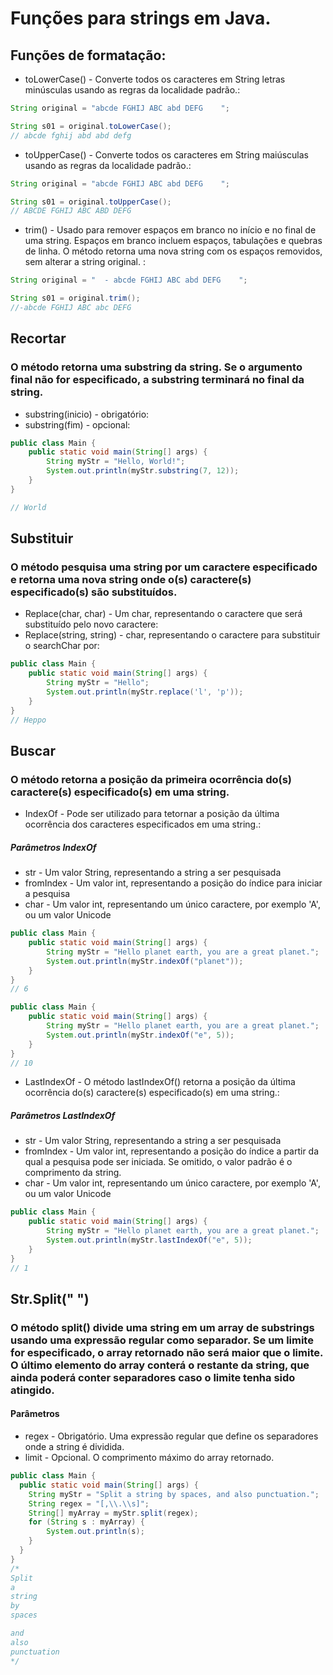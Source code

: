 # Funções para strings em Java.

## Funções de formatação:
* toLowerCase() - Converte todos os caracteres em String letras minúsculas usando as regras da localidade padrão.:
```java
String original = "abcde FGHIJ ABC abd DEFG    ";

String s01 = original.toLowerCase();
// abcde fghij abd abd defg
```
* toUpperCase() - Converte todos os caracteres em String maiúsculas usando as regras da localidade padrão.:
```java
String original = "abcde FGHIJ ABC abd DEFG    ";

String s01 = original.toUpperCase();
// ABCDE FGHIJ ABC ABD DEFG
```
* trim() - Usado para remover espaços em branco no início e no final de uma string. Espaços em branco incluem espaços, tabulações e quebras de linha. O método retorna uma nova string com os espaços removidos, sem alterar a string original. :
```java
String original = "  - abcde FGHIJ ABC abd DEFG    ";

String s01 = original.trim();
//-abcde FGHIJ ABC abc DEFG
```

## Recortar
### O método retorna uma substring da string. Se o argumento final não for especificado, a substring terminará no final da string.
* substring(inicio) - obrigatório:
* substring(fim) - opcional:
```java
public class Main {
    public static void main(String[] args) {
        String myStr = "Hello, World!";
        System.out.println(myStr.substring(7, 12));
    }
}

// World
```

## Substituir
### O método pesquisa uma string por um caractere especificado e retorna uma nova string onde o(s) caractere(s) especificado(s) são substituídos.
* Replace(char, char) - Um char, representando o caractere que será substituído pelo novo caractere: 
* Replace(string, string) - char, representando o caractere para substituir o searchChar por:
```java
public class Main {
    public static void main(String[] args) {
        String myStr = "Hello";
        System.out.println(myStr.replace('l', 'p'));
    }
}
// Heppo
```


## Buscar
### O método retorna a posição da primeira ocorrência do(s) caractere(s) especificado(s) em uma string.
* IndexOf - Pode ser utilizado para tetornar a posição da última ocorrência dos caracteres especificados em uma string.:
##### Parâmetros IndexOf
* str - Um valor String, representando a string a ser pesquisada
* fromIndex - Um valor int, representando a posição do índice para iniciar a pesquisa
* char - Um valor int, representando um único caractere, por exemplo 'A', ou um valor Unicode

```java
public class Main {
    public static void main(String[] args) {
        String myStr = "Hello planet earth, you are a great planet.";
        System.out.println(myStr.indexOf("planet"));
    }
}
// 6
```
```java
public class Main {
    public static void main(String[] args) {
        String myStr = "Hello planet earth, you are a great planet.";
        System.out.println(myStr.indexOf("e", 5));
    }
}
// 10
```
* LastIndexOf - O método lastIndexOf() retorna a posição da última ocorrência do(s) caractere(s) especificado(s) em uma string.:
##### Parâmetros LastIndexOf
* str - Um valor String, representando a string a ser pesquisada
* fromIndex - Um valor int, representando a posição do índice a partir da qual a pesquisa pode ser iniciada. Se omitido, o valor padrão é o comprimento da string.
* char - Um valor int, representando um único caractere, por exemplo 'A', ou um valor Unicode
```java
public class Main {
    public static void main(String[] args) {
        String myStr = "Hello planet earth, you are a great planet.";
        System.out.println(myStr.lastIndexOf("e", 5));
    }
}
// 1
```
## Str.Split(" ")
### O método split() divide uma string em um array de substrings usando uma expressão regular como separador. Se um limite for especificado, o array retornado não será maior que o limite. O último elemento do array conterá o restante da string, que ainda poderá conter separadores caso o limite tenha sido atingido.
#### Parâmetros
* regex - Obrigatório. Uma expressão regular que define os separadores onde a string é dividida.
* limit - Opcional. O comprimento máximo do array retornado.
```java
public class Main {
  public static void main(String[] args) {
    String myStr = "Split a string by spaces, and also punctuation.";
    String regex = "[,\\.\\s]";
    String[] myArray = myStr.split(regex);
    for (String s : myArray) {
	    System.out.println(s);
    }
  }
}
/*
Split
a
string
by
spaces

and
also
punctuation
*/
```
